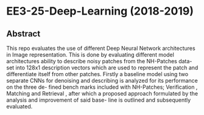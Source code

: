 # EE3-25-Deep-Learning (2018-2019)

## Abstract

This repo evaluates the use of different Deep Neural Network architectures in Image representation. This is done by evaluating different model architectures ability to describe noisy patches from the NH-Patches data-set into 128x1 description vectors which are used to represent the patch and differentiate itself from other patches. Firstly a baseline model using two separate CNNs for denoising and describing is analyzed for its performance on the three de- fined bench marks included with NH-Patches; Verification , Matching and Retrieval , after which a proposed approach formulated by the analysis and improvement of said base- line is outlined and subsequently evaluated.
